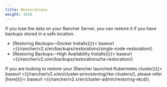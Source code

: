 ```yaml
---
title: Restorations
weight: 1010
---
```

If you lose the data on your Rancher Server, you can restore it if you have backups stored in a safe location.

- [Restoring Backups—Docker Installs]({{< baseurl >}}/rancher/v2.x/en/backups/restorations/single-node-restoration/)
- [Restoring Backups—High Availability Installs]({{< baseurl >}}/rancher/v2.x/en/backups/restorations/ha-restoration/)

If you are looking to restore your [Rancher launched Kubernetes cluster]({{< baseurl >}}/rancher/v2.x/en/cluster-provisioning/rke-clusters/), please refer [here]({{< baseurl >}}/rancher/v2.x/en/cluster-admin/restoring-etcd/).
